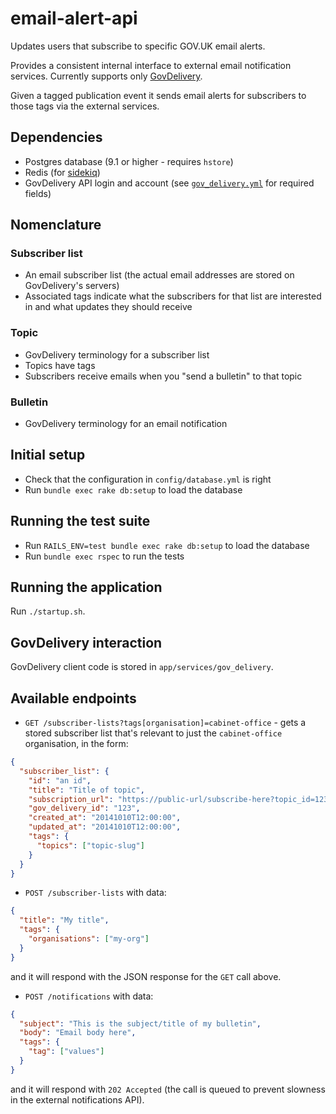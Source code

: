 # email-alert-api

Updates users that subscribe to specific GOV.UK email alerts.

Provides a consistent internal interface to external email notification services.
Currently supports only [GovDelivery](http://www.govdelivery.com/).

Given a tagged publication event it sends email alerts for subscribers to those
tags via the external services.

## Dependencies

* Postgres database (9.1 or higher - requires `hstore`)
* Redis (for [sidekiq](http://sidekiq.org/))
* GovDelivery API login and account (see
  [`gov_delivery.yml`](config/gov_delivery.yml) for required fields)

## Nomenclature

### Subscriber list

* An email subscriber list (the actual email addresses are stored on
  GovDelivery's servers)
* Associated tags indicate what the subscribers for that list are interested in
  and what updates they should receive

### Topic

* GovDelivery terminology for a subscriber list
* Topics have tags
* Subscribers receive emails when you "send a bulletin" to that topic

### Bulletin

* GovDelivery terminology for an email notification

## Initial setup

* Check that the configuration in `config/database.yml` is right
* Run `bundle exec rake db:setup` to load the database

## Running the test suite

* Run `RAILS_ENV=test bundle exec rake db:setup` to load the database
* Run `bundle exec rspec` to run the tests

## Running the application

Run `./startup.sh`.

## GovDelivery interaction

GovDelivery client code is stored in `app/services/gov_delivery`.

## Available endpoints

* `GET /subscriber-lists?tags[organisation]=cabinet-office` - gets a stored
  subscriber list that's relevant to just the `cabinet-office` organisation, in
  the form:

```json
{
  "subscriber_list": {
    "id": "an id",
    "title": "Title of topic",
    "subscription_url": "https://public-url/subscribe-here?topic_id=123",
    "gov_delivery_id": "123",
    "created_at": "20141010T12:00:00",
    "updated_at": "20141010T12:00:00",
    "tags": {
      "topics": ["topic-slug"]
    }
  }
}
```

* `POST /subscriber-lists` with data:
```json
{
  "title": "My title",
  "tags": {
    "organisations": ["my-org"]
  }
}
```
and it will respond with the JSON response for the `GET` call above.

* `POST /notifications` with data:

```json
{
  "subject": "This is the subject/title of my bulletin",
  "body": "Email body here",
  "tags": {
    "tag": ["values"]
  }
}
```

and it will respond with `202 Accepted` (the call is queued to prevent slowness
in the external notifications API).
